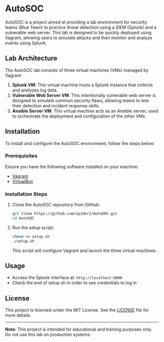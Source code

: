# AutoSOC

AutoSOC is a project aimed at providing a lab environment for security teams (Blue Team) to practice threat detection using a SIEM (Splunk) and a vulnerable web server. This lab is designed to be quickly deployed using Vagrant, allowing users to simulate attacks and then monitor and analyze events using Splunk.

## Lab Architecture

The AutoSOC lab consists of three virtual machines (VMs) managed by Vagrant:

1. **Splunk VM**: This virtual machine hosts a Splunk instance that collects and analyzes log data.
2. **Vulnerable Web Server VM**: This intentionally vulnerable web server is designed to simulate common security flaws, allowing teams to test their detection and incident response skills.
3. **Ansible Server VM**: This virtual machine acts as an Ansible server, used to orchestrate the deployment and configuration of the other VMs.

## Installation

To install and configure the AutoSOC environment, follow the steps below:

### Prerequisites

Ensure you have the following software installed on your machine:

- [Vagrant](https://www.vagrantup.com/downloads)
- [VirtualBox](https://www.virtualbox.org/wiki/Downloads)

### Installation Steps

1. Clone the AutoSOC repository from GitHub:

    ```bash
    git clone https://github.com/sp1der2/AutoSOC.git
    cd AutoSOC
    ```

2. Run the setup script:

    ```bash
    chmod +x setup.sh
    ./setup.sh
    ```

    This script will configure Vagrant and launch the three virtual machines.

## Usage

- Access the Splunk interface at: `http://localhost:8000`
- Check the end of setup.sh in order to see credentials to log in

## License

This project is licensed under the MIT License. See the [LICENSE](LICENSE) file for more details.

---

**Note**: This project is intended for educational and training purposes only. Do not use this lab on production systems.
